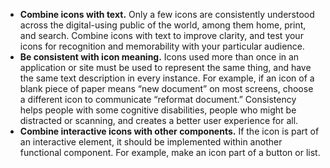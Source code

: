 - **Combine icons with text.** Only a few icons are consistently understood across the digital-using public of the world, among them home, print, and search. Combine icons with text to improve clarity, and test your icons for recognition and memorability with your particular audience.
- **Be consistent with icon meaning.** Icons used more than once in an application or site must be used to represent the same thing, and have the same text description in every instance. For example, if an icon of a blank piece of paper means “new document” on most screens, choose a different icon to communicate “reformat document.” Consistency helps people with some cognitive disabilities, people who might be distracted or scanning, and creates a better user experience for all.
- **Combine interactive icons with other components.** If the icon is part of an interactive element, it should be implemented within another functional component. For example, make an icon part of a button or list.
